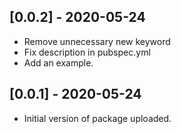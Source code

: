 ## [0.0.2] - 2020-05-24

* Remove unnecessary new keyword
* Fix description in pubspec.yml
* Add an example.

## [0.0.1] - 2020-05-24

* Initial version of package uploaded.
